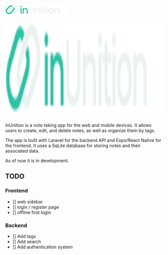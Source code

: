 # ![InUnition Logo](frontend/assets/DarkLogoFull.svg)

<img src="frontend/assets/DarkLogoFull.svg" alt="inUnition Logo" height="300">


InUnition is a note taking app for the web and mobile devices. It allows users to create, edit, and delete notes, as well as organize them by tags.

The app is built with Laravel for the backend API and Expo/React Native for the frontend. It uses a SqLite database for storing notes and their associated data.

As of now it is in development.

## TODO

### Frontend

- [] web sidebar
- [] login / register page
- [] offline first login


### Backend
- [] Add tags
- [] Add search
- [] Add authentication system

